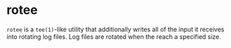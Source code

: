 # rotee

`rotee` is a `tee(1)`-like utility that additionally writes all of the input it
receives into rotating log files. Log files are rotated when the reach a
specified size.
